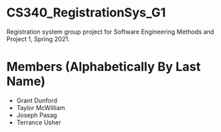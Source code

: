# CS340_RegistrationSys_G1
Registration system group project for Software Engineering Methods and Project 1, Spring 2021.

# Members (Alphabetically By Last Name)
- Grant Dunford
- Taylor McWilliam
- Joseph Pasag
- Terrance Usher
